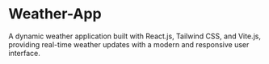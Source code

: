 # Weather-App
A dynamic weather application built with React.js, Tailwind CSS, and Vite.js, providing real-time weather updates with a modern and responsive user interface.
